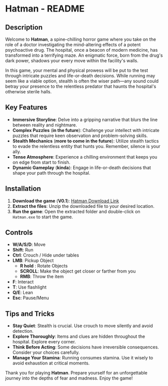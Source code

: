 # Hatman - README

## Description

Welcome to **Hatman**, a spine-chilling horror game where you take on the role of a doctor investigating the mind-altering effects of a potent psychoactive drug. The hospital, once a beacon of modern medicine, has transformed into a terrifying maze. An enigmatic force, born from the drug's dark power, shadows your every move within the facility's walls.

In this game, your mental and physical prowess will be put to the test through intricate puzzles and life-or-death decisions. While running may seem like a viable option, stealth is often the wiser path—any sound could betray your presence to the relentless predator that haunts the hospital's otherwise sterile halls.

## Key Features

- **Immersive Storyline**: Delve into a gripping narrative that blurs the line between reality and nightmare.
- **Complex Puzzles** (**in the future**): Challenge your intellect with intricate puzzles that require keen observation and problem-solving skills. 
- **Stealth Mechanics** (**more to come in the future**): Utilize stealth tactics to evade the relentless entity that hunts you. Remember, silence is your ally. 
- **Tense Atmosphere**: Experience a chilling environment that keeps you on edge from start to finish.
- **Dynamic Gameplay** (**kinda**): Engage in life-or-death decisions that shape your path through the hospital. 

## Installation

1. **Download the game** (**V0.1**): [Hatman Download Link](https://drive.google.com/file/d/1dRqDEDUEbEE0Oet8C2ZwVOZYHJGSNxXg/view?usp=sharing)
2. **Extract the files**: Unzip the downloaded file to your desired location.
3. **Run the game**: Open the extracted folder and double-click on `Hatman.exe` to start the game.

## Controls

- **W/A/S/D**: Move
- **Shift**: Run
- **Ctrl**: Crouch / Hide under tables
- **LMB**: Pickup Object
    - **R hold** : Rotate Objects
    - **SCROLL**: Make the object get closer or farther from you
    - **RMB**: Throw the item 
- **F**: Interact
- **T**: Use flashlight
- **Q/E**: Lean
- **Esc**: Pause/Menu

## Tips and Tricks

- **Stay Quiet**: Stealth is crucial. Use crouch to move silently and avoid detection.
- **Explore Thoroughly**: Items and clues are hidden throughout the hospital. Explore every corner.
- **Think Before Acting**: Some decisions have irreversible consequences. Consider your choices carefully.
- **Manage Your Stamina**: Running consumes stamina. Use it wisely to avoid exhaustion at critical moments.

Thank you for playing **Hatman**. Prepare yourself for an unforgettable journey into the depths of fear and madness. Enjoy the game!
